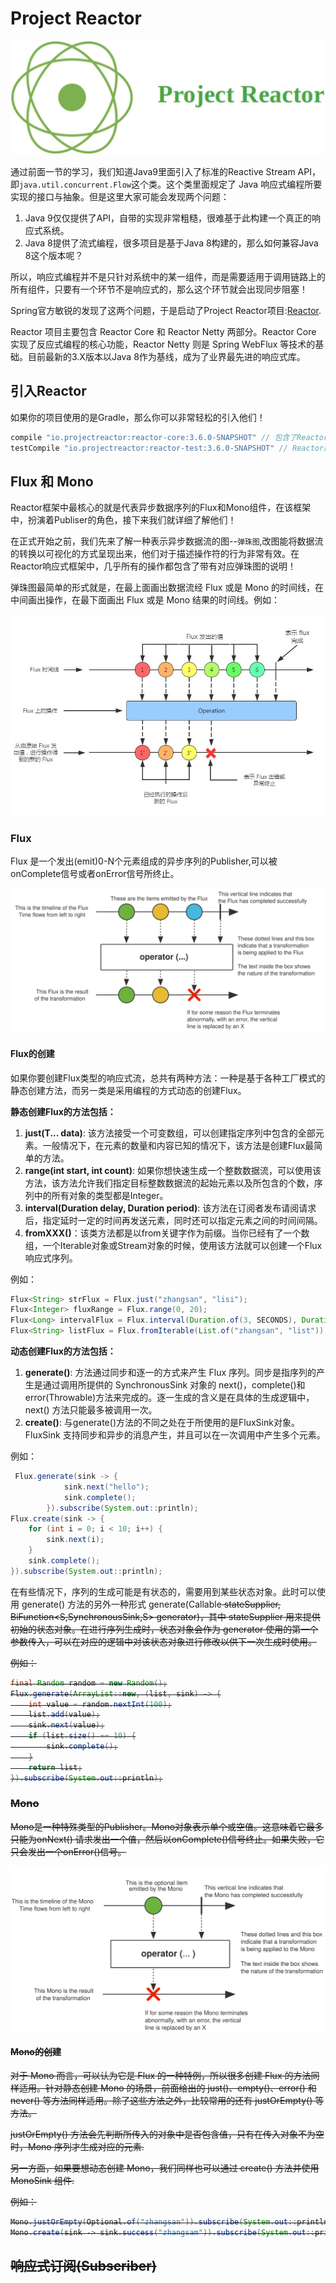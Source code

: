 # Project Reactor

![project-reactor](../images/project-reactive.jpg)

通过前面一节的学习，我们知道Java9里面引入了标准的Reactive Stream API，即`java.util.concurrent.Flow`这个类。这个类里面规定了 Java 响应式编程所要实现的接口与抽象。但是这里大家可能会发现两个问题：

1. Java 9仅仅提供了API，自带的实现非常粗糙，很难基于此构建一个真正的响应式系统。
2. Java 8提供了流式编程，很多项目是基于Java 8构建的，那么如何兼容Java 8这个版本呢？

所以，响应式编程并不是只针对系统中的某一组件，而是需要适用于调用链路上的所有组件，只要有一个环节不是响应式的，那么这个环节就会出现同步阻塞！

Spring官方敏锐的发现了这两个问题，于是启动了Project Reactor项目:[Reactor](https://github.com/reactor).

Reactor 项目主要包含 Reactor Core 和 Reactor Netty 两部分。Reactor Core 实现了反应式编程的核心功能，Reactor Netty 则是 Spring WebFlux 等技术的基础。目前最新的3.X版本以Java 8作为基线，成为了业界最先进的响应式库。

## 引入Reactor

如果你的项目使用的是Gradle，那么你可以非常轻松的引入他们！

```gradle
compile "io.projectreactor:reactor-core:3.6.0-SNAPSHOT" // 包含了Reactor的核心功能
testCompile "io.projectreactor:reactor-test:3.6.0-SNAPSHOT" // Reactor的测试框架
```

## Flux 和 Mono

Reactor框架中最核心的就是代表异步数据序列的Flux和Mono组件，在该框架中，扮演着Publiser的角色，接下来我们就详细了解他们！

在正式开始之前，我们先来了解一种表示异步数据流的图--`弹珠图`,改图能将数据流的转换以可视化的方式呈现出来，他们对于描述操作符的行为非常有效。在Reactor响应式框架中，几乎所有的操作都包含了带有对应弹珠图的说明！

弹珠图最简单的形式就是，在最上面画出数据流经 Flux 或是 Mono 的时间线，在中间画出操作，在最下面画出 Flux 或是 Mono 结果的时间线。例如：

![marble-diagram](../images/marble-diagram.jpg)

### Flux

Flux 是一个发出(emit)0-N个元素组成的异步序列的Publisher<T>,可以被onComplete信号或者onError信号所终止。

![flux-diagram](../images/flux-diagram.svg)

#### Flux的创建

如果你要创建Flux类型的响应式流，总共有两种方法：一种是基于各种工厂模式的静态创建方法，而另一类是采用编程的方式动态的创建Flux。

**静态创建Flux的方法包括：**
1. **just(T... data)**: 该方法接受一个可变数组，可以创建指定序列中包含的全部元素。一般情况下，在元素的数量和内容已知的情况下，该方法是创建Flux最简单的方法。
2. **range(int start, int count)**: 如果你想快速生成一个整数数据流，可以使用该方法，该方法允许我们指定目标整数数据流的起始元素以及所包含的个数，序列中的所有对象的类型都是Integer。
3. **interval(Duration delay, Duration period)**: 该方法在订阅者发布请阅请求后，指定延时一定的时间再发送元素，同时还可以指定元素之间的时间间隔。
4. **fromXXX()**：该类方法都是以from关键字作为前缀。当你已经有了一个数组，一个Iterable对象或Stream对象的时候，使用该方法就可以创建一个Flux响应式序列。

例如：
```java
Flux<String> strFlux = Flux.just("zhangsan", "lisi");
Flux<Integer> fluxRange = Flux.range(0, 20);
Flux<Long> intervalFlux = Flux.interval(Duration.of(3, SECONDS), Duration.of(1, SECONDS));
Flux<String> listFlux = Flux.fromIterable(List.of("zhangsan", "list"));
```

**动态创建Flux的方法包括：**
1. **generate()**: 方法通过同步和逐一的方式来产生 Flux 序列。同步是指序列的产生是通过调用所提供的 SynchronousSink 对象的 next()，complete()和 error(Throwable)方法来完成的。逐一生成的含义是在具体的生成逻辑中，next() 方法只能最多被调用一次。
2. **create()**: 与generate()方法的不同之处在于所使用的是FluxSink对象。FluxSink 支持同步和异步的消息产生，并且可以在一次调用中产生多个元素。

例如：
```java
 Flux.generate(sink -> {
            sink.next("hello");
            sink.complete();
        }).subscribe(System.out::println);
Flux.create(sink -> {
    for (int i = 0; i < 10; i++) {
        sink.next(i);
    }
    sink.complete();
}).subscribe(System.out::println);
```

在有些情况下，序列的生成可能是有状态的，需要用到某些状态对象。此时可以使用 generate() 方法的另外一种形式 generate(Callable<S> stateSupplier, BiFunction<S,SynchronousSink<T>,S> generator)，其中 stateSupplier 用来提供初始的状态对象。在进行序列生成时，状态对象会作为 generator 使用的第一个参数传入，可以在对应的逻辑中对该状态对象进行修改以供下一次生成时使用。

例如：
```java
final Random random = new Random();
Flux.generate(ArrayList::new, (list, sink) -> {
    int value = random.nextInt(100);
    list.add(value);
    sink.next(value);
    if (list.size() == 10) {
        sink.complete();
    }
    return list;
}).subscribe(System.out::println);
```

### Mono

Mono是一种特殊类型的Publisher。Mono对象表示单个或空值。这意味着它最多只能为onNext() 请求发出一个值，然后以onComplete()信号终止。如果失败，它只会发出一个onError()信号。

![mono-diagram](../images/mono-diagram.svg)

#### Mono的创建

对于 Mono 而言，可以认为它是 Flux 的一种特例，所以很多创建 Flux 的方法同样适用。针对静态创建 Mono 的场景，前面给出的 just()、empty()、error() 和 never() 等方法同样适用。除了这些方法之外，比较常用的还有 justOrEmpty() 等方法。

justOrEmpty() 方法会先判断所传入的对象中是否包含值，只有在传入对象不为空时，Mono 序列才生成对应的元素.

另一方面，如果要想动态创建 Mono，我们同样也可以通过 create() 方法并使用 MonoSink 组件.

例如：
```java
Mono.justOrEmpty(Optional.of("zhangsan")).subscribe(System.out::println);
Mono.create(sink -> sink.success("zhangsam")).subscribe(System.out::println);
```

## 响应式订阅(Subscriber)